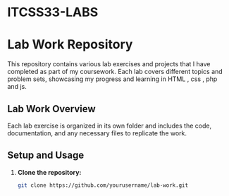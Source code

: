# ITCSS33-LABS
# Lab Work Repository

This repository contains various lab exercises and projects that I have completed as part of my coursework. Each lab covers different topics and problem sets, showcasing my progress and learning in HTML , css , php and js.

## Lab Work Overview


Each lab exercise is organized in its own folder and includes the code, documentation, and any necessary files to replicate the work.

## Setup and Usage

1. **Clone the repository:**

   ```bash
   git clone https://github.com/yourusername/lab-work.git
